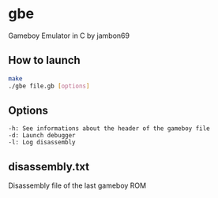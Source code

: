 # gbe
Gameboy Emulator in C
by jambon69

## How to launch
```bash
make
./gbe file.gb [options]
```

## Options
	-h: See informations about the header of the gameboy file
	-d: Launch debugger
	-l: Log disassembly

## disassembly.txt
Disassembly file of the last gameboy ROM
